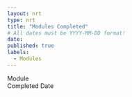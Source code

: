 ```yaml
---
layout: nrt
type: nrt
title: "Modules Completed"
# All dates must be YYYY-MM-DD format!
date:
published: true
labels:
  - Modules
---
```

<div id="table-container" class="container">
<div class="row"><div class="col-md-6 fw-bold">Module</div><div class="col-md-6 fw-bold">Completed Date</div></div>
</div>

<script type="text/javascript" src="https://www.gstatic.com/charts/loader.js"></script>
<script type="text/javascript">

google.charts.load('current', {'packages':['corechart']});
google.charts.setOnLoadCallback(querySheet);

function querySheet() {
    var queryString = encodeURIComponent(`SELECT B, C WHERE A = "{{ site.data.bio.basics.email }}"`);
    var query = new google.visualization.Query(
        `https://docs.google.com/spreadsheets/d/1cYoC5aqpM6r2DceIvGN8y0H5AK1b-n1CC-yX-NmWUtI/gviz/tq?sheet=Modules&tq=${queryString}`
        );
    
    query.send(handleQueryResponse);
}

function handleQueryResponse(response) {
    if (response.isError()) {
        console.log('Error in query: ' + response.getMessage() + ' ' + response.getDetailedMessage());
        return;
    }

      var data = response.getDataTable();
      var numRows = data.getNumberOfRows();
      var results = [];
            
        (async () => {
        for (var i = 0; i < numRows; i++) {
            var module = data.getValue(i, 0);
            var completedDate = data.getValue(i, 1);
            const title = await fetchTitle(module);
                document.getElementById('table-container').innerHTML += 
                `<div class="row"><div class="col-md-6"><a class="badge bg-primary" href="${module}">${title}</a></div><div class="col-md-6">${completedDate.toLocaleDateString()}</div></div>`;
        }
        })();
}

    async function fetchTitle(url) {
        try {

            // Fetch the HTML content through the proxy
            const response = await fetch(url);
            const text = await response.text();
            
            // Create a DOM parser
            const parser = new DOMParser();
            const doc = parser.parseFromString(text, 'text/html');
            
            // Get the title element
            const titleElement = doc.querySelector('title');
            
            // Update the page with the fetched title
            return titleElement ? titleElement.innerHTML : 'No title found';
        } catch (error) {
            console.error('Error fetching title:', error);
            document.getElementById('page-title').innerText = 'Error fetching title';
        }
    }

</script>

